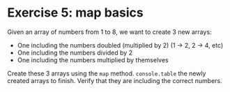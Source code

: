 # Exercise 5: map basics

Given an array of numbers from 1 to 8, we want to create 3 new arrays:

- One including the numbers doubled (multiplied by 2) (1 -> 2, 2 -> 4, etc)
- One including the numbers divided by 2
- One including the numbers multiplied by themselves

Create these 3 arrays using the `map` method.
`console.table` the newly created arrays to finish. Verify that they are including the correct numbers.

